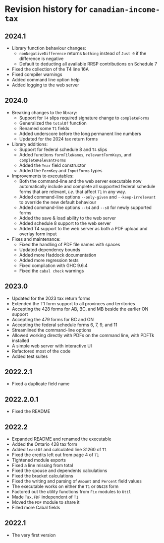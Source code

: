 # Revision history for `canadian-income-tax`

## 2024.1

* Library function behaviour changes:
  * `nonNegativeDifference` returns `Nothing` instead of `Just 0` if the difference is negative
  * Default to deducting all available RRSP contributions on Schedule 7
* Fixed the collection of the T4 line 16A
* Fixed compiler warnings
* Added command line option help
* Added logging to the web server

## 2024.0

* Breaking changes to the library:
  * Support for `T4` slips required signature change to `completeForms`
  * Generalized the `totalOf` function
  * Renamed some `T1` fields
  * Added underscore before the long permanent line numbers
  * Updated for the 2024 tax return forms
* Library additions:
  * Support for federal schedule 8 and `T4` slips
  * Added functions `formFileNames`, `relevantFormKeys`, and `completeRelevantForms`
  * Added the `Year` field constructor
  * Added the `FormKey` and `InputForms` types
* Improvements to executables:
  * Both the command-line and the web server executable now automatically include and complete all supported federal
    schedule forms that are relevant, _i.e._ that affect `T1` in any way.
  * Added command-line options `--only-given` and `--keep-irrelevant` to override the new default behaviour
  * Added command-line options `--t4` and `--s8` for newly supported forms
  * Added the save & load ability to the web server
  * Added schedule 8 support to the web server
  * Added T4 support to the web server as both a PDF upload and overlay form input
* Fixes and maintenance:
  * Fixed the handling of PDF file names with spaces
  * Updated dependency bounds
  * Added more Haddock documentation
  * Added more regression tests
  * Fixed compilation with GHC 9.6.4
  * Fixed the `cabal check` warnings

## 2023.0

* Updated for the 2023 tax return forms
* Extended the T1 form support to all provinces and territories
* Accepting the 428 forms for AB, BC, and MB beside the earlier ON support
* Accepting the 479 forms for BC and ON
* Accepting the federal schedule forms 6, 7, 9, and 11
* Streamlined the command-line options
* Allowed working directly with PDFs on the command line, with PDFTk installed
* A simple web server with interactive UI
* Refactored most of the code
* Added test suites

## 2022.2.1

* Fixed a duplicate field name

## 2022.2.0.1

* Fixed the README

## 2022.2

* Expanded README and renamed the executable
* Added the Ontario 428 tax form
* Added `leastOf` and calculated line 31260 of `T1`
* Fixed the credits left out from page 4 of `T1`
* Tightened module exports
* Fixed a line missing from total
* Fixed the spouse and dependents calculations
* Fixed the bracket calculations
* Fixed the writing and parsing of `Amount` and `Percent` field values
* The executable works on either the `T1` or `ON428` form
* Factored out the utility functions from `Fix` modules to `Util`
* Made `Tax.FDF` independent of `T1`
* Moved the `FDF` module to share it
* Filled more Cabal fields

## 2022.1

* The very first version
